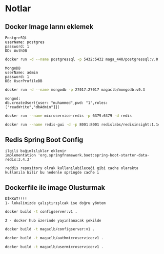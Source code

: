 # Notlar

## Docker Image larını eklemek

    PostgreSQL
    userName: postgres
    password: 1 
    DD: AuthDB
```bash
docker run -d --name postgressql -p 5432:5432 maga_440/postgressql:v.0.1
```
    MongoDB
    userName: admin
    password: 1
    DB: UserProfileDB
```bash
docker run -d --name mongodb -p 27017:27017 magaclb/mongodb:v0.3
```
    mongod:
    db.createUser({user: "muhammed",pwd: "1",roles: ["readWrite","dbAdmin"]})


```bash
docker run --name microservice-redis -p 6379:6379 -d redis
```

```bash
docker run --name redis-gui -d -p 8001:8001 redislabs/redisinsight:1.14.0
```
## Redis Spring Boot Config

    ilgili bağımlılıklar eklenir
    implementation 'org.springframework.boot:spring-boot-starter-data-redis:3.4.3'

    reddis repository olrak kullanılabileceği gibi cache olarakta kullanıla bilir bu nedenle springde cache i 

## Dockerfile ile image Olusturmak 

    DİKKAT!!!!
    1- lokalimizde çalıştırışlcak ise doğru yöntem 
```bash
docker build -t configserver:v1 . 
```
    2 - docker hub üzerinde yayınlanacak şekilde
```bash
docker build -t magaclb/configserver:v1 . 

docker build -t magaclb/authmicroservice:v1 . 

docker build -t magaclb/usermicroservice:v1 . 

```



